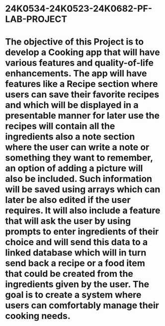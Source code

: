 # 24K0534-24K0523-24K0682-PF-LAB-PROJECT

# The objective of this Project is to develop a Cooking app that will have various features and quality-of-life enhancements. The app will have features like a Recipe section where users can save their favorite recipes and which will be displayed in a presentable manner for later use the recipes will contain all the ingredients also a note section where the user can write a note or something they want to remember, an option of adding a picture will also be included. Such information will be saved using arrays which can later be also edited if the user requires. It will also include a feature that will ask the user by using prompts to enter ingredients of their choice and will send this data to a linked database which will in turn send back a recipe or a food item that could be created from the ingredients given by the user. The goal is to create a system where users can comfortably manage their cooking needs.
